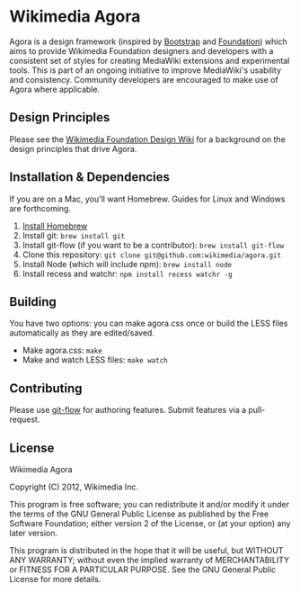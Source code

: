 Wikimedia Agora
=================

Agora is a design framework (inspired by [Bootstrap](https://github.com/twitter/bootstrap/) and [Foundation](https://github.com/zurb/foundation)) which aims to provide Wikimedia Foundation designers and developers with a consistent set of styles for creating MediaWiki extensions and experimental tools. This is part of an ongoing initiative to improve MediaWiki's usability and consistency. Community developers are encouraged to make use of Agora where applicable. 

Design Principles
-----------------

Please see the [Wikimedia Foundation Design Wiki](http://www.mediawiki.org/wiki/Wikimedia_Foundation_Design) for a background on the design principles that drive Agora.

Installation & Dependencies
---------------------------

If you are on a Mac, you'll want Homebrew. Guides for Linux and Windows are forthcoming.

1. [Install Homebrew](https://github.com/mxcl/homebrew/wiki/installation)
2. Install git: `brew install git`
3. Install git-flow (if you want to be a contributor): `brew install git-flow`
4. Clone this repository: `git clone git@github.com:wikimedia/agora.git`
5. Install Node (which will include npm): `brew install node`
6. Install recess and watchr: `npm install recess watchr -g`

Building
--------

You have two options: you can make agora.css once or build the LESS files automatically as they are edited/saved.

* Make agora.css: `make`
* Make and watch LESS files: `make watch`

Contributing
------------

Please use [git-flow](http://jeffkreeftmeijer.com/2010/why-arent-you-using-git-flow/) for authoring features. Submit features via a pull-request.

License
-------

Wikimedia Agora

Copyright (C) 2012, Wikimedia Inc.

This program is free software; you can redistribute it and/or
modify it under the terms of the GNU General Public License
as published by the Free Software Foundation; either version 2
of the License, or (at your option) any later version.

This program is distributed in the hope that it will be useful,
but WITHOUT ANY WARRANTY; without even the implied warranty of
MERCHANTABILITY or FITNESS FOR A PARTICULAR PURPOSE.  See the
GNU General Public License for more details.